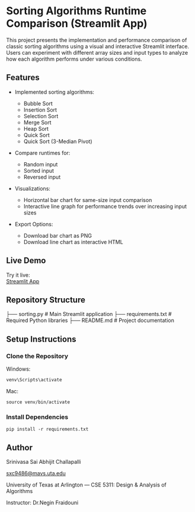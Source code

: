 # Sorting Algorithms Runtime Comparison (Streamlit App)

This project presents the implementation and performance comparison of classic sorting algorithms using a visual and interactive Streamlit interface. Users can experiment with different array sizes and input types to analyze how each algorithm performs under various conditions.

## Features

- Implemented sorting algorithms:
  - Bubble Sort
  - Insertion Sort
  - Selection Sort
  - Merge Sort
  - Heap Sort
  - Quick Sort
  - Quick Sort (3-Median Pivot)

- Compare runtimes for:
  - Random input
  - Sorted input
  - Reversed input

- Visualizations:
  - Horizontal bar chart for same-size input comparison
  - Interactive line graph for performance trends over increasing input sizes

- Export Options:
  - Download bar chart as PNG
  - Download line chart as interactive HTML

## Live Demo

Try it live:  
[Streamlit App](https://sorting-app.streamlit.app)

## Repository Structure
├── sorting.py # Main Streamlit application 
├── requirements.txt # Required Python libraries 
├── README.md # Project documentation


## Setup Instructions

### Clone the Repository
Windows:
```python -m venv venv
venv\Scripts\activate
```
Mac:
```python3 -m venv venv
source venv/bin/activate
```

### Install Dependencies
```
pip install -r requirements.txt

````

## Author
Srinivasa Sai Abhijit Challapalli

sxc9486@mavs.uta.edu

University of Texas at Arlington — CSE 5311: Design & Analysis of Algorithms

Instructor: Dr.Negin Fraidouni








